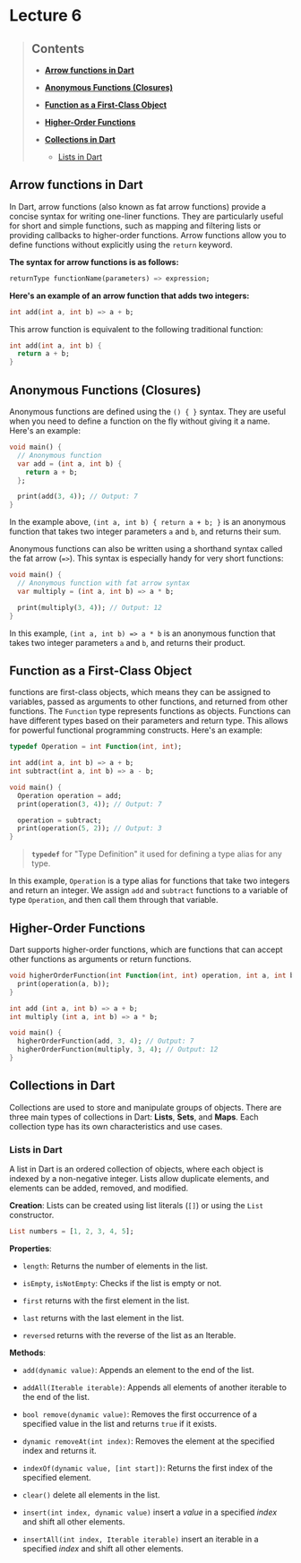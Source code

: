 # Lecture 6

> ## Contents
> 
> - **[Arrow functions in Dart](#arrow-functions-in-dart)**
> 
> - **[Anonymous Functions (Closures)](#anonymous-functions-closures)**
> 
> - **[Function as a First-Class Object](#function-as-a-first-class-object)**
> 
> - **[Higher-Order Functions](#higher-order-functions)**
> 
> - **[Collections in Dart](#collections-in-dart)**
>   
>   - [Lists in Dart](#lists-in-dart)

## Arrow functions in Dart

In Dart, arrow functions (also known as fat arrow functions) provide a concise syntax for writing one-liner functions. They are particularly useful for short and simple functions, such as mapping and filtering lists or providing callbacks to higher-order functions. Arrow functions allow you to define functions without explicitly using the `return` keyword.

**The syntax for arrow functions is as follows:** 

```dart
returnType functionName(parameters) => expression;
```

**Here's an example of an arrow function that adds two integers:**

```dart
int add(int a, int b) => a + b;
```

This arrow function is equivalent to the following traditional function:

```dart
int add(int a, int b) {
  return a + b;
}
```

## Anonymous Functions (Closures)

Anonymous functions are defined using the `() { }` syntax. They are useful when you need to define a function on the fly without giving it a name. Here's an example:

```dart
void main() {
  // Anonymous function
  var add = (int a, int b) {
    return a + b;
  };

  print(add(3, 4)); // Output: 7
}
```

In the example above, `(int a, int b) { return a + b; }` is an anonymous function that takes two integer parameters `a` and `b`, and returns their sum.

Anonymous functions can also be written using a shorthand syntax called the fat arrow (`=>`). This syntax is especially handy for very short functions:

```dart
void main() {
  // Anonymous function with fat arrow syntax
  var multiply = (int a, int b) => a * b;

  print(multiply(3, 4)); // Output: 12
}
```

In this example, `(int a, int b) => a * b` is an anonymous function that takes two integer parameters `a` and `b`, and returns their product.

## Function as a First-Class Object

functions are first-class objects, which means they can be assigned to variables, passed as arguments to other functions, and returned from other functions. The `Function` type represents functions as objects. Functions can have different types based on their parameters and return type. This allows for powerful functional programming constructs. Here's an example:

```dart
typedef Operation = int Function(int, int);

int add(int a, int b) => a + b;
int subtract(int a, int b) => a - b;

void main() {
  Operation operation = add;
  print(operation(3, 4)); // Output: 7

  operation = subtract;
  print(operation(5, 2)); // Output: 3
}
```

> **`typedef`** for "Type Definition" it used for defining a type alias for any type.

In this example, `Operation` is a type alias for functions that take two integers and return an integer. We assign `add` and `subtract` functions to a variable of type `Operation`, and then call them through that variable.

## Higher-Order Functions

Dart supports higher-order functions, which are functions that can accept other functions as arguments or return functions.

```dart
void higherOrderFunction(int Function(int, int) operation, int a, int b) {
  print(operation(a, b));
}

int add (int a, int b) => a + b;
int multiply (int a, int b) => a * b; 

void main() {
  higherOrderFunction(add, 3, 4); // Output: 7
  higherOrderFunction(multiply, 3, 4); // Output: 12
}
```

## Collections in Dart

Collections are used to store and manipulate groups of objects. There are three main types of collections in Dart: **Lists**, **Sets**, and **Maps**. Each collection type has its own characteristics and use cases.

### Lists in Dart

A list in Dart is an ordered collection of objects, where each object is indexed by a non-negative integer. Lists allow duplicate elements, and elements can be added, removed, and modified.

**Creation**: Lists can be created using list literals (`[]`) or using the `List` constructor.

```dart
List numbers = [1, 2, 3, 4, 5];
```

**Properties**:

- `length`: Returns the number of elements in the list.

- `isEmpty`, `isNotEmpty`: Checks if the list is empty or not.

- `first` returns with the first element in the list.

- `last` returns with the last element in the list.

- `reversed` returns with the reverse of the list as an Iterable.

**Methods**:

- `add(dynamic value)`: Appends an element to the end of the list.

- `addAll(Iterable iterable)`: Appends all elements of another iterable to the end of the list.

- `bool remove(dynamic value)`: Removes the first occurrence of a specified value in the list and returns `true` if it exists.

- `dynamic removeAt(int index)`: Removes the element at the specified index and returns it.

- `indexOf(dynamic value, [int start])`: Returns the first index of the specified element.

- `clear()` delete all elements in the list.

- `insert(int index, dynamic value)` insert a *value* in a specified *index* and shift all other elements.

- `insertAll(int index, Iterable iterable)` insert an iterable in a specified *index* and shift all other elements.


